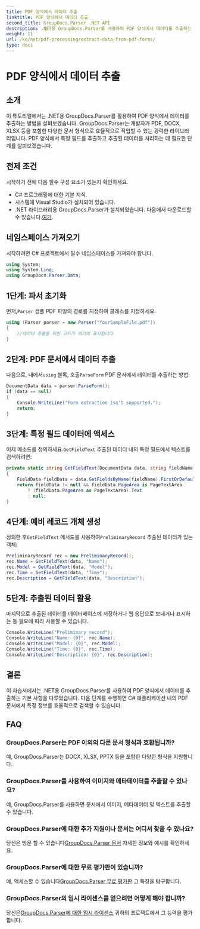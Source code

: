 ```yaml
---
title: PDF 양식에서 데이터 추출
linktitle: PDF 양식에서 데이터 추출
second_title: GroupDocs.Parser .NET API
description: .NET용 GroupDocs.Parser를 사용하여 PDF 양식에서 데이터를 추출하는 방법을 알아보세요. 코드 예제와 FAQ가 포함된 단계별 가이드입니다.
weight: 11
url: /ko/net/pdf-processing/extract-data-from-pdf-forms/
type: docs
---
```

# PDF 양식에서 데이터 추출

## 소개
이 튜토리얼에서는 .NET용 GroupDocs.Parser를 활용하여 PDF 양식에서 데이터를 추출하는 방법을 살펴보겠습니다. GroupDocs.Parser는 개발자가 PDF, DOCX, XLSX 등을 포함한 다양한 문서 형식으로 효율적으로 작업할 수 있는 강력한 라이브러리입니다. PDF 양식에서 특정 필드를 추출하고 추출된 데이터를 처리하는 데 필요한 단계를 살펴보겠습니다.
## 전제 조건
시작하기 전에 다음 필수 구성 요소가 있는지 확인하세요.
- C# 프로그래밍에 대한 기본 지식.
- 시스템에 Visual Studio가 설치되어 있습니다.
- .NET 라이브러리용 GroupDocs.Parser가 설치되었습니다. 다음에서 다운로드할 수 있습니다.[여기](https://releases.groupdocs.com/parser/net/).

## 네임스페이스 가져오기
시작하려면 C# 프로젝트에서 필수 네임스페이스를 가져와야 합니다.
```csharp
using System;
using System.Linq;
using GroupDocs.Parser.Data;
```
## 1단계: 파서 초기화
 먼저,`Parser` 샘플 PDF 파일의 경로를 지정하여 클래스를 지정하세요.
```csharp
using (Parser parser = new Parser("YourSampleFile.pdf"))
{
    //데이터 추출을 위한 코드가 여기에 표시됩니다.
}
```
## 2단계: PDF 문서에서 데이터 추출
 다음으로, 내에서`using` 블록, 호출`ParseForm` PDF 문서에서 데이터를 추출하는 방법:
```csharp
DocumentData data = parser.ParseForm();
if (data == null)
{
    Console.WriteLine("Form extraction isn't supported.");
    return;
}
```
## 3단계: 특정 필드 데이터에 액세스
 이제 메소드를 정의하세요.`GetFieldText` 추출된 데이터 내의 특정 필드에서 텍스트를 검색하려면:
```csharp
private static string GetFieldText(DocumentData data, string fieldName)
{
    FieldData fieldData = data.GetFieldsByName(fieldName).FirstOrDefault();
    return fieldData != null && fieldData.PageArea is PageTextArea
        ? (fieldData.PageArea as PageTextArea).Text
        : null;
}
```
## 4단계: 예비 레코드 개체 생성
 정의한 후`GetFieldText` 메서드를 사용하여`PreliminaryRecord` 추출된 데이터가 있는 객체:
```csharp
PreliminaryRecord rec = new PreliminaryRecord();
rec.Name = GetFieldText(data, "Name");
rec.Model = GetFieldText(data, "Model");
rec.Time = GetFieldText(data, "Time");
rec.Description = GetFieldText(data, "Description");
```
## 5단계: 추출된 데이터 활용
마지막으로 추출된 데이터를 데이터베이스에 저장하거나 웹 응답으로 보내거나 표시하는 등 필요에 따라 사용할 수 있습니다.
```csharp
Console.WriteLine("Preliminary record");
Console.WriteLine("Name: {0}", rec.Name);
Console.WriteLine("Model: {0}", rec.Model);
Console.WriteLine("Time: {0}", rec.Time);
Console.WriteLine("Description: {0}", rec.Description);
```

## 결론
이 자습서에서는 .NET용 GroupDocs.Parser를 사용하여 PDF 양식에서 데이터를 추출하는 기본 사항을 다루었습니다. 다음 단계를 수행하면 C# 애플리케이션 내의 PDF 문서에서 특정 정보를 효율적으로 검색할 수 있습니다.

## FAQ
### GroupDocs.Parser는 PDF 이외의 다른 문서 형식과 호환됩니까?
예, GroupDocs.Parser는 DOCX, XLSX, PPTX 등을 포함한 다양한 형식을 지원합니다.
### GroupDocs.Parser를 사용하여 이미지와 메타데이터를 추출할 수 있나요?
예, GroupDocs.Parser를 사용하면 문서에서 이미지, 메타데이터 및 텍스트를 추출할 수 있습니다.
### GroupDocs.Parser에 대한 추가 지원이나 문서는 어디서 찾을 수 있나요?
 당신은 방문 할 수 있습니다[GroupDocs.Parser 문서](https://tutorials.groupdocs.com/parser/net/) 자세한 정보와 예시를 확인하세요.
### GroupDocs.Parser에 대한 무료 평가판이 있습니까?
 예, 액세스할 수 있습니다[GroupDocs.Parser 무료 평가판](https://releases.groupdocs.com/) 그 특징을 탐구합니다.
### GroupDocs.Parser의 임시 라이센스를 얻으려면 어떻게 해야 합니까?
 당신은[GroupDocs.Parser에 대한 임시 라이센스](https://purchase.groupdocs.com/temporary-license/) 귀하의 프로젝트에서 그 능력을 평가합니다.
